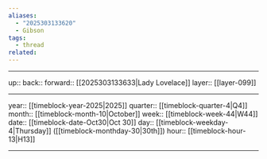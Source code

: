 ```yaml
---
aliases:
  - "2025303133620"
  - Gibson
tags:
  - thread
related:
---
```




***

up:: 
back:: 
forward:: [[2025303133633|Lady Lovelace]]
layer:: [[layer-099]]

***

year:: [[timeblock-year-2025|2025]]
quarter:: [[timeblock-quarter-4|Q4]]
month:: [[timeblock-month-10|October]]
week:: [[timeblock-week-44|W44]]
date:: [[timeblock-date-Oct30|Oct 30]]
day:: [[timeblock-weekday-4|Thursday]] ([[timeblock-monthday-30|30th]])
hour:: [[timeblock-hour-13|H13]]

***
